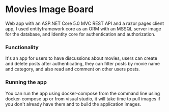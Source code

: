 # Movies Image Board
Web app with an ASP.NET Core 5.0 MVC REST API and a razor pages client app, I used entityframework core as an ORM with an MSSQL server image for the database, and Identity core for authentication and authorization.
### Functionality
It's an app for users to have discussions about movies, users can create and delete posts after authenticating, they can filter posts by movie name and category, and also read and comment on other users posts.
### Running the app
You can run the app using docker-compose from the command line using docker-compose up or from visual studio, it will take time to pull images if you don't already have them and to build the application images.
